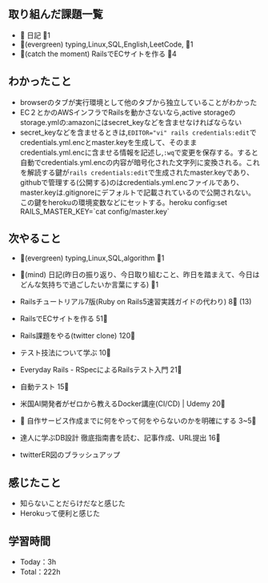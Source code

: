 
## 取り組んだ課題一覧

- :memo: 日記 :tomato:1
- :deciduous_tree:(evergreen) typing,Linux,SQL,English,LeetCode, :tomato:1
- :stars:(catch the moment) RailsでECサイトを作る :tomato:4

## わかったこと

- browserのタブが実行環境として他のタブから独立していることがわかった
- EC２とかのAWSインフラでRailsを動かさないなら,active storageのstorage.ymlの:amazonにはsecret_keyなどを含ませなければならない
- secret_keyなどを含ませるときは,`EDITOR="vi" rails credentials:edit`でcredentials.yml.encとmaster.keyを生成して、そのままcredentials.yml.encに含ませる情報を記述し,`:wq`で変更を保存する。すると自動でcredentials.yml.encの内容が暗号化された文字列に変換される。これを解読する鍵が`rails credentials:edit`で生成されたmaster.keyであり、githubで管理する(公開する)のはcredentials.yml.encファイルであり、master.keyは.gitignoreにデフォルトで記載されているので公開されない。この鍵をherokuの環境変数などにセットする。heroku config:set RAILS_MASTER_KEY=\`cat config/master.key\`


## 次やること

- :deciduous_tree:(evergreen) typing,Linux,SQL,algorithm :tomato:1
- :memo:(mind) 日記(昨日の振り返り、今日取り組むこと、昨日を踏まえて、今日はどんな気持ちで過ごしたいか言葉にする) :tomato:1

- Railsチュートリアル7版(Ruby on Rails5速習実践ガイドの代わり) 8:tomato: (13)
- RailsでECサイトを作る 51:tomato:
- Rails課題をやる(twitter clone) 120:tomato:
- テスト技法について学ぶ 10:tomato:
- Everyday Rails - RSpecによるRailsテスト入門 21:tomato:
- 自動テスト 15:tomato:
- 米国AI開発者がゼロから教えるDocker講座(CI/CD) | Udemy 20:tomato:
- :compass: 自作サービス作成までに何をやって何をやらないのかを明確にする 3~5:tomato:

- 達人に学ぶDB設計 徹底指南書を読む、記事作成、URL提出 16:tomato:
- twitterER図のブラッシュアップ

## 感じたこと

- 知らないことだらけだなと感じた
- Herokuって便利と感じた

## 学習時間

- Today：3h
- Total：222h
